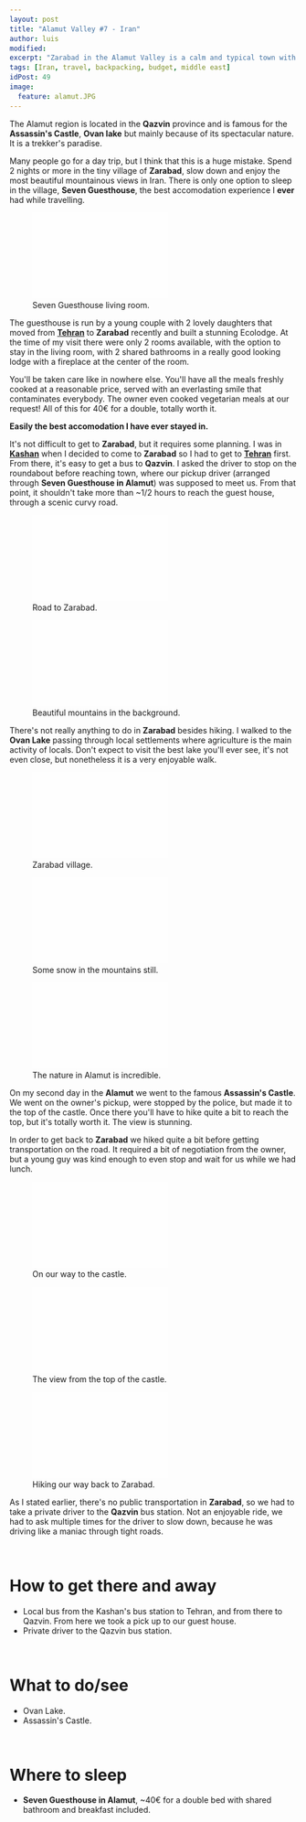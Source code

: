 ```yaml
---
layout: post
title: "Alamut Valley #7 - Iran"
author: luis
modified:
excerpt: "Zarabad in the Alamut Valley is a calm and typical town with mountains and a spectacular nature all around."
tags: [Iran, travel, backpacking, budget, middle east]
idPost: 49
image:
  feature: alamut.JPG
---
```


The Alamut region is located in the <b>Qazvin</b> province and is famous for the <b>Assassin's Castle</b>, <b>Ovan lake</b> but mainly because of its spectacular nature. It is a trekker's paradise.

Many people go for a day trip, but I think that this is a huge mistake. Spend 2 nights or more in the tiny village of <b>Zarabad</b>, slow down and enjoy the most beautiful mountainous views in Iran. There is only one option to sleep in the village, <b>Seven Guesthouse</b>, the best accomodation experience I <b>ever</b> had while travelling.

<figure>
	<a href="../images/iran/alamut/alamut1.JPG"><img src="../images/blank.JPG" alt="" data-echo="../images/iran/alamut/alamut1.JPG"></a>
	<figcaption>Seven Guesthouse living room.</figcaption>
</figure>

The guesthouse is run by a young couple with 2 lovely daughters that moved from <b><a href="{{site.url}}/Tehran" target="_blank">Tehran</a></b> to <b>Zarabad</b> recently and built a stunning Ecolodge. At the time of my visit there were only 2 rooms available, with the option to stay in the living room, with 2 shared bathrooms in a really good looking lodge with a fireplace at the center of the room.

You'll be taken care like in nowhere else. You'll have all the meals freshly cooked at a reasonable price, served with an everlasting smile that contaminates everybody. The owner even cooked vegetarian meals at our request! All of this for 40€ for a double, totally worth it.

<b><highlight><middle>Easily the best accomodation I have ever stayed in.</middle></highlight></b>

It's not difficult to get to <b>Zarabad</b>, but it requires some planning. I was in <b><a href="{{site.url}}/Kashan" target="_blank">Kashan</a></b> when I decided to come to <b>Zarabad</b> so I had to get to <b><a href="{{site.url}}/Tehran" target="_blank">Tehran</a></b> first. From there, it's easy to get a bus to <b>Qazvin</b>. I asked the driver to stop on the roundabout before reaching town, where our pickup driver (arranged through <b>Seven Guesthouse in Alamut</b>) was supposed to meet us. From that point, it shouldn't take more than ~1/2 hours to reach the guest house, through a scenic curvy road.

<figure>
	<a href="../images/iran/alamut/alamut2.JPG"><img src="../images/blank.JPG" alt="" data-echo="../images/iran/alamut/alamut2.JPG"></a>
	<figcaption>Road to Zarabad.</figcaption>
</figure>

<figure>
	<a href="../images/iran/alamut/alamut3.JPG"><img src="../images/blank.JPG" alt="" data-echo="../images/iran/alamut/alamut3.JPG"></a>
	<figcaption>Beautiful mountains in the background.</figcaption>
</figure>

There's not really anything to do in <b>Zarabad</b> besides hiking. I walked to the <b>Ovan Lake</b> passing through local settlements where agriculture is the main activity of locals. Don't expect to visit the best lake you'll ever see, it's not even close, but nonetheless it is a very enjoyable walk.

<figure>
	<a href="../images/iran/alamut/alamut4.JPG"><img src="../images/blank.JPG" alt="" data-echo="../images/iran/alamut/alamut4.JPG"></a>
	<figcaption>Zarabad village.</figcaption>
</figure>

<figure>
	<a href="../images/iran/alamut/alamut5.JPG"><img src="../images/blank.JPG" alt="" data-echo="../images/iran/alamut/alamut5.JPG"></a>
	<figcaption>Some snow in the mountains still.</figcaption>
</figure>

<figure>
	<a href="../images/iran/alamut/alamut6.JPG"><img src="../images/blank.JPG" alt="" data-echo="../images/iran/alamut/alamut6.JPG"></a>
	<figcaption>The nature in Alamut is incredible.</figcaption>
</figure>

On my second day in the <b>Alamut</b> we went to the famous <b>Assassin's Castle</b>. We went on the owner's pickup, were stopped by the police, but made it to the top of the castle. Once there you'll have to hike quite a bit to reach the top, but it's totally worth it. The view is stunning.

In order to get back to <b>Zarabad</b> we hiked quite a bit before getting transportation on the road. It required a bit of negotiation from the owner, but a young guy was kind enough to even stop and wait for us while we had lunch.

<figure>
	<a href="../images/iran/alamut/alamut7.JPG"><img src="../images/blank.JPG" alt="" data-echo="../images/iran/alamut/alamut7.JPG"></a>
	<figcaption>On our way to the castle.</figcaption>
</figure>

<figure>
	<a href="../images/iran/alamut/alamut8.JPG"><img src="../images/blank.JPG" alt="" data-echo="../images/iran/alamut/alamut8.JPG"></a>
	<figcaption>The view from the top of the castle.</figcaption>
</figure>

<figure>
	<a href="../images/iran/alamut/alamut9.JPG"><img src="../images/blank.JPG" alt="" data-echo="../images/iran/alamut/alamut9.JPG"></a>
	<figcaption>Hiking our way back to Zarabad.</figcaption>
</figure>

As I stated earlier, there's no public transportation in <b>Zarabad</b>, so we had to take a private driver to the <b>Qazvin</b> bus station. Not an enjoyable ride, we had to ask multiple times for the driver to slow down, because he was driving like a maniac through tight roads.

<br>
<h1>How to get there and away</h1>
<ul>
<li>Local bus from the Kashan's bus station to Tehran, and from there to Qazvin. From here we took a pick up to our guest house.</li>
<li>Private driver to the Qazvin bus station.</li>
</ul>

<br>
<h1>What to do/see</h1>
<ul>
<li>Ovan Lake.</li>
<li>Assassin's Castle.</li>
</ul>

<br>
<h1>Where to sleep</h1>
<ul>
<li><b>Seven Guesthouse in Alamut</b>, ~40€ for a double bed with shared bathroom and breakfast included.</li>
</ul>
